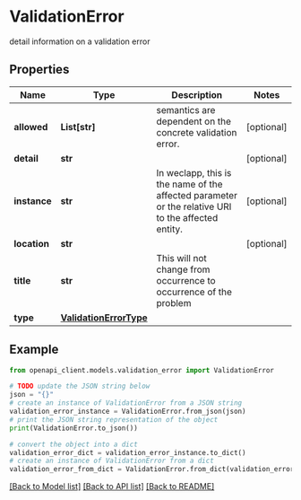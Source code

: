 # ValidationError

detail information on a validation error

## Properties

Name | Type | Description | Notes
------------ | ------------- | ------------- | -------------
**allowed** | **List[str]** | semantics are dependent on the concrete validation error. | [optional] 
**detail** | **str** |  | [optional] 
**instance** | **str** | In weclapp, this is the name of the affected parameter or the relative URI to the affected entity. | [optional] 
**location** | **str** |  | [optional] 
**title** | **str** | This will not change from occurrence to occurrence of the problem | 
**type** | [**ValidationErrorType**](ValidationErrorType.md) |  | 

## Example

```python
from openapi_client.models.validation_error import ValidationError

# TODO update the JSON string below
json = "{}"
# create an instance of ValidationError from a JSON string
validation_error_instance = ValidationError.from_json(json)
# print the JSON string representation of the object
print(ValidationError.to_json())

# convert the object into a dict
validation_error_dict = validation_error_instance.to_dict()
# create an instance of ValidationError from a dict
validation_error_from_dict = ValidationError.from_dict(validation_error_dict)
```
[[Back to Model list]](../README.md#documentation-for-models) [[Back to API list]](../README.md#documentation-for-api-endpoints) [[Back to README]](../README.md)



